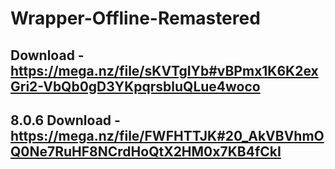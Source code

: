 # Wrapper-Offline-Remastered
## Download - https://mega.nz/file/sKVTgIYb#vBPmx1K6K2exGri2-VbQb0gD3YKpqrsbluQLue4woco
## 8.0.6 Download - https://mega.nz/file/FWFHTTJK#20_AkVBVhmOQ0Ne7RuHF8NCrdHoQtX2HM0x7KB4fCkI
